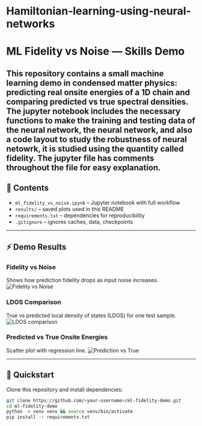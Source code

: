# Hamiltonian-learning-using-neural-networks

# ML Fidelity vs Noise — Skills Demo

This repository contains a small **machine learning demo** in condensed matter physics:  
predicting real onsite energies of a 1D chain and comparing **predicted vs true spectral densities**.  
The jupyter notebook includes the necessary functions to make the training and testing data of the neural network, the neural network, and also a code layout to study the robustness of neural netowrk, it is studied using the quantity called fidelity. The jupyter file has comments throughout the file for easy explanation.
---

## 📖 Contents
- `ml_fidelity_vs_noise.ipynb` – Jupyter notebook with full workflow
- `results/` – saved plots used in this README
- `requirements.txt` – dependencies for reproducibility
- `.gitignore` – ignores caches, data, checkpoints

---

## ⚡ Demo Results

### Fidelity vs Noise
Shows how prediction fidelity drops as input noise increases.
![Fidelity vs Noise](results/fidelity_vs_noise.png)

### LDOS Comparison
True vs predicted local density of states (LDOS) for one test sample.
![LDOS comparison](results/ldos_true_pred.png)

### Predicted vs True Onsite Energies
Scatter plot with regression line.
![Prediction vs True](results/pred_vs_true_jointplot.png)

---

## 🚀 Quickstart

Clone this repository and install dependencies:

```bash
git clone https://github.com/<your-username>/ml-fidelity-demo.git
cd ml-fidelity-demo
python -m venv venv && source venv/bin/activate
pip install -r requirements.txt
